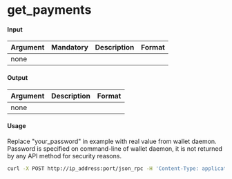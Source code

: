 # get\_payments

#### Input

| Argument | Mandatory | Description | Format |
| -------- | --------- | ----------- | ------ |
| none     |           |             |        |

#### Output

| Argument | Description | Format |
| -------- | ----------- | ------ |
| none     |             |        |

#### Usage

Replace "your\_password" in example with real value from wallet daemon. Password is specified on command-line of wallet daemon, it is not returned by any API method for security reasons.

```bash
curl -X POST http://ip_address:port/json_rpc -H 'Content-Type: application/json-rpc' -d '{"jsonrpc": "2.0", "method": "save", "password": "your_password", "params": {}, "id": "1"}'
```
